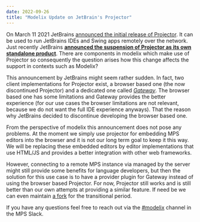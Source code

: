 ```yaml
---
date: 2022-09-26
title: "Modelix Update on JetBrain's Projector"
---
```


On March 11 2021 JetBrains [announced the initial release of Projector](https://blog.jetbrains.com/blog/2021/03/11/projector-is-out/). It can be used to run JetBrains IDEs and Swing apps remotely over the network.
Just recently JetBrains **[announced the suspension of Projector as its own standalone product](https://lp.jetbrains.com/projector/)**. There are components in modelix which make use of Projector so consequently the question arises how this change affects the support in contexts such as Modelix?

This announcement by JetBrains might seem rather sudden. In fact, two client implementations for Projector exist, a browser based one (the now discontinued Projector) and a dedicated one called *[Gateway](https://www.jetbrains.com/remote-development/gateway/)*. The browser based one has some limitations and Gateway provides the better experience (for our use cases the browser limitations are not relevant, because we do not want the full IDE experience anyways). That the reason why JetBrains decided to discontinue developing the browser based one.

From the perspective of modelix this announcement does not pose any problems. At the moment we simply use projector for embedding MPS editors into the browser and it is not our long term goal to keep it this way. We will be replacing these embedded editors by editor implementations that use HTML/JS and provides a better integration with other web frameworks.

However, connecting to a remote MPS instance via managed by the server might still provide some benefits for language developers, but then the solution for this use case is to have a provider plugin for Gateway instead of using the browser based Projector. For now, Projector still works and is still better than our own attempts at providing a similar feature. If need be we can even maintain [a fork](https://github.com/modelix?q=projector) for the transitional period.

If you have any questions feel free to reach out via the [#modelix](https://jetbrains-mps.slack.com/archives/C01ADCD6VSM) channel in the MPS Slack.
